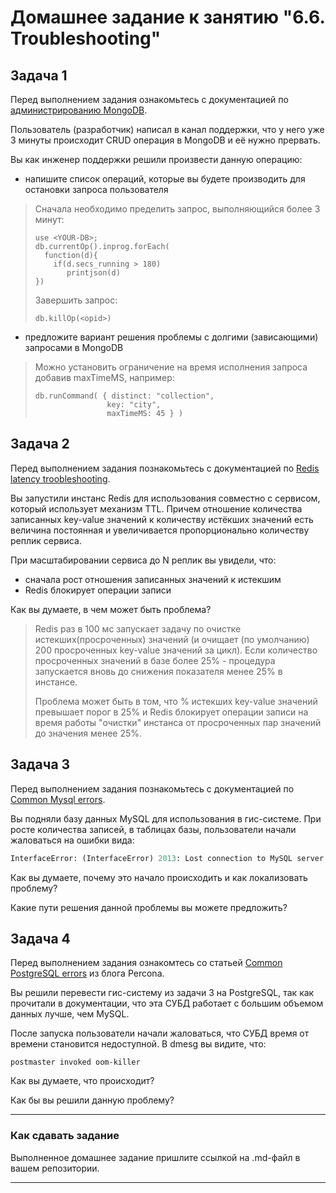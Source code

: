 # Домашнее задание к занятию "6.6. Troubleshooting"

## Задача 1

Перед выполнением задания ознакомьтесь с документацией по [администрированию MongoDB](https://docs.mongodb.com/manual/administration/).

Пользователь (разработчик) написал в канал поддержки, что у него уже 3 минуты происходит CRUD операция в MongoDB и её 
нужно прервать. 

Вы как инженер поддержки решили произвести данную операцию:
- напишите список операций, которые вы будете производить для остановки запроса пользователя
> Сначала необходимо пределить запрос, выполняющийся более 3 минут: 
> ``` 
> use <YOUR-DB>;
> db.currentOp().inprog.forEach(
>   function(d){
>     if(d.secs_running > 180)
>        printjson(d)
> })
> ```
> Завершить запрос: 
> ```
> db.killOp(<opid>)
> ```
- предложите вариант решения проблемы с долгими (зависающими) запросами в MongoDB
> Можно установить ограничение на время исполнения запроса добавив maxTimeMS, например: 
> ```
> db.runCommand( { distinct: "collection",
>                 key: "city",
>                 maxTimeMS: 45 } ) 
> ```
 

## Задача 2

Перед выполнением задания познакомьтесь с документацией по [Redis latency troobleshooting](https://redis.io/topics/latency).

Вы запустили инстанс Redis для использования совместно с сервисом, который использует механизм TTL. 
Причем отношение количества записанных key-value значений к количеству истёкших значений есть величина постоянная и
увеличивается пропорционально количеству реплик сервиса. 

При масштабировании сервиса до N реплик вы увидели, что:
- сначала рост отношения записанных значений к истекшим
- Redis блокирует операции записи

Как вы думаете, в чем может быть проблема?

> Redis раз в 100 мс запускает задачу по очистке истекших(просроченных) значений (и очищает (по умолчанию) 200 просроченных key-value значений за цикл).
> Если количество просроченных значений в базе более 25% - процедура запускается вновь до снижения показателя менее 25% в инстансе.
> 
> Проблема может быть в том, что % истекших key-value значений превышает порог в 25% и Redis блокирует операции записи на время работы "очистки" инстанса от просроченных пар значений до значения менее 25%. 


 
## Задача 3

Перед выполнением задания познакомьтесь с документацией по [Common Mysql errors](https://dev.mysql.com/doc/refman/8.0/en/common-errors.html).

Вы подняли базу данных MySQL для использования в гис-системе. При росте количества записей, в таблицах базы,
пользователи начали жаловаться на ошибки вида:
```python
InterfaceError: (InterfaceError) 2013: Lost connection to MySQL server during query u'SELECT..... '
```

Как вы думаете, почему это начало происходить и как локализовать проблему?

Какие пути решения данной проблемы вы можете предложить?

## Задача 4

Перед выполнением задания ознакомтесь со статьей [Common PostgreSQL errors](https://www.percona.com/blog/2020/06/05/10-common-postgresql-errors/) из блога Percona.

Вы решили перевести гис-систему из задачи 3 на PostgreSQL, так как прочитали в документации, что эта СУБД работает с 
большим объемом данных лучше, чем MySQL.

После запуска пользователи начали жаловаться, что СУБД время от времени становится недоступной. В dmesg вы видите, что:

`postmaster invoked oom-killer`

Как вы думаете, что происходит?

Как бы вы решили данную проблему?

---

### Как cдавать задание

Выполненное домашнее задание пришлите ссылкой на .md-файл в вашем репозитории.

---